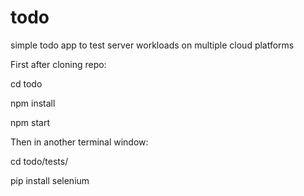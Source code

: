 # todo
simple todo app to test server workloads on multiple cloud platforms



First after cloning repo:

cd todo 

npm install

npm start



Then in another terminal window:

cd todo/tests/

pip install selenium
